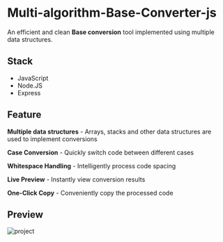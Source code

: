 # Multi-algorithm-Base-Converter-js
An efficient and clean **Base conversion** tool implemented using multiple data structures.

## Stack
+ JavaScript
+ Node.JS
+ Express

## Feature
**Multiple data structures** - Arrays, stacks and other data structures are used to implement conversions

**Case Conversion** - Quickly switch code between different cases

**Whitespace Handling** - Intelligently process code spacing

**Live Preview** - Instantly view conversion results

**One-Click Copy** - Conveniently copy the processed code

## Preview
![project]()

